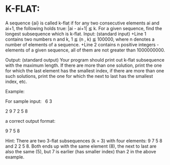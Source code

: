 K-FLAT:
===========
A sequence {ai} is called k-flat if for any two consecutive elements ai and ai+1, the following holds true: |ai - ai+1| ≦ k. For a given sequence, find the longest subsequence which is k-flat.
Input: (standard input)
+Line 1 contains two numbers n and k, 1 ≦ (n , k) ≦ 100000, where n denotes a number of elements of a sequence.
+Line 2 contains n positive integers - elements of a given sequence, all of them are not greater than 1000000000.

Output: (standard output)
Your program should print out k-flat subsequence with the maximum length. If there are more than one solution, print the one for which the last element has the smallest index, if there are more than one such solutions, print the one for which the next to last has the smallest index, etc.

Example:

For sample input:
 
6 3

2 9 7 2 5 8

a correct output format:

9 7 5 8

Hint: There are two 3-flat subsequences (k = 3) with four elements: 9 7 5 8 and 2 2 5 8. Both ends up with the same element (8), the next to last are also the same (5), but 7 is earlier (has smaller index) than 2 in the above example.


